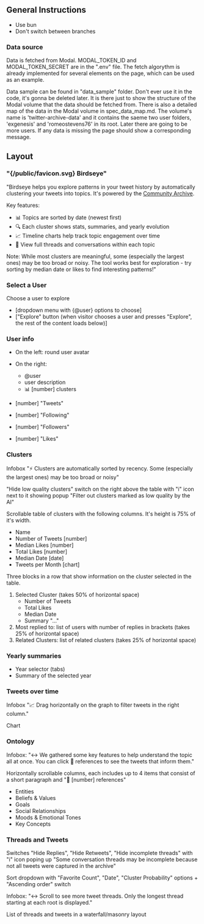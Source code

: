 ## General Instructions

- Use bun
- Don't switch between branches

### Data source

Data is fetched from Modal. MODAL_TOKEN_ID and MODAL_TOKEN_SECRET are in the ".env" file. The fetch algorythm is already implemented for several elements on the page, which can be used as an example.

Data sample can be found in "data_sample" folder. Don't ever use it in the code, it's gonna be deleted later. It is there just to show the structure of the Modal volume that the data should be fetched from. There is also a detailed map of the data in the Modal volume in spec_data_map.md. The volume's name is 'twitter-archive-data' and it contains the saeme two user folders, 'exgenesis' and 'romeostevens76' in its root. Later there are going to be more users. If any data is missing the page should show a corresponding message.

## Layout

### "{/public/favicon.svg} Birdseye"

"Birdseye helps you explore patterns in your tweet history by automatically clustering your tweets into topics. It's powered by the [Community Archive](https://www.community-archive.org/).

Key features:
- 📊 Topics are sorted by date (newest first)
- 🔍 Each cluster shows stats, summaries, and yearly evolution
- 📈 Timeline charts help track topic engagement over time
- 🧵 View full threads and conversations within each topic

Note: While most clusters are meaningful, some (especially the largest ones) may be too broad or noisy. The tool works best for exploration - try sorting by median date or likes to find interesting patterns!"

### Select a User

Choose a user to explore
- [dropdown menu with {@user} options to choose]
- ["Explore" button (when visitor chooses a user and presses "Explore", the rest of the content loads below)]

### User info

- On the left: round user avatar
- On the right:
    - @user
    - user description
    - 📊 [number] clusters
    
- [number] "Tweets"
- [number] "Following"
- [number] "Followers"
- [number] "Likes"

### Clusters

Infobox "⚡ Clusters are automatically sorted by recency. Some (especially the largest ones) may be too broad or noisy"

"Hide low quality clusters" switch on the right above the table with "i" icon next to it showing popup "Filter out clusters marked as low quality by the AI"

Scrollable table of clusters with the following columns. It's height is 75% of it's width.
- Name
- Number of Tweets [number]
- Median Likes [number]
- Total Likes [number]
- Median Date [date]
- Tweets per Month [chart]

Three blocks in a row that show information on the cluster selected in the table.
1. Selected Cluster (takes 50% of horizontal space)
    - Number of Tweets
    - Total Likes
    - Median Date
    - Summary "..."
2. Most replied to: list of users with number of replies in brackets (takes 25% of horizontal space)
3. Related Clusters: list of related clusters (takes 25% of horizontal space)

### Yearly summaries

- Year selector (tabs)
- Summary of the selected year

### Tweets over time

Infobox "📈 Drag horizontally on the graph to filter tweets in the right column."

Chart

### Ontology

Infobox: "↔️ We gathered some key features to help understand the topic all at once. You can click 🔗 references to see the tweets that inform them."

Horizontally scrollable columns, each includes up to 4 items that consist of a short paragraph and "🔗 [number] references"
- Entities
- Beliefs & Values
- Goals
- Social Relationships
- Moods & Emotional Tones
- Key Concepts

### Threads and Tweets

Switches "Hide Replies", "Hide Retweets", "Hide incomplete threads" with "i" icon poping up "Some conversation threads may be incomplete because not all tweets were captured in the archive"

Sort dropdown with "Favorite Count", "Date", "Cluster Probability" options + "Ascending order" switch

Infobox: "↔️ Scroll to see more tweet threads. Only the longest thread starting at each root is displayed."

List of threads and tweets in a waterfall/masonry layout